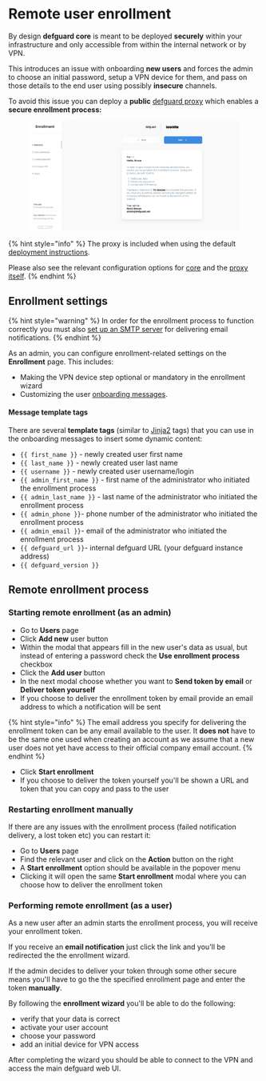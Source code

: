 # Remote user enrollment

By design **defguard core** is meant to be deployed **securely** within your infrastructure and only accessible from within the internal network or by VPN.

This introduces an issue with onboarding **new users** and forces the admin to choose an initial password, setup a VPN device for them, and pass on those details to the end user using possibly **insecure** channels.

To avoid this issue you can deploy a **public** [defguard proxy](https://github.com/DefGuard/proxy) which enables a **secure enrollment process:**

<figure><img src="https://raw.githubusercontent.com/DefGuard/docs/docs/releases/0.7/enrollment.png" alt=""><figcaption></figcaption></figure>

{% hint style="info" %}
The proxy is included when using the default [deployment instructions](../setting-up-your-instance/).&#x20;

Please also see the relevant configuration options for [core](../setting-up-your-instance/configuration.md#enrollment-configuration) and the [proxy itself](../setting-up-your-instance/configuration.md#enrollment-service).&#x20;
{% endhint %}

## Enrollment settings

{% hint style="warning" %}
In order for the enrollment process to function correctly you must also [set up an SMTP server](../../help/setting-up-smtp-for-email-notifications.md) for delivering email notifications.
{% endhint %}

As an admin, you can configure enrollment-related settings on the **Enrollment** page. This includes:

* Making the VPN device step optional or mandatory in the enrollment wizard
* Customizing the user [onboarding messages](user-onboarding-after-enrollment.md).

#### Message template tags

There are several **template tags** (similar to [Jinja2](https://jinja.palletsprojects.com/en/3.1.x/) tags) that you can use in the onboarding messages to insert some dynamic content:

* `{{ first_name }}` - newly created user first name
* `{{ last_name }}` - newly created user last name
* `{{ username }}` - newly created user username/login
* `{{ admin_first_name }}` - first name of the administrator who initiated the enrollment process
* `{{ admin_last_name }}` - last name of the administrator who initiated the enrollment process
* `{{ admin_phone }}`- phone number of the administrator who initiated the enrollment process
* `{{ admin_email }}`- email of the administrator who initiated the enrollment process
* `{{ defguard_url }}`- internal defguard URL (your defguard instance address)
* `{{ defguard_version }}`

## Remote enrollment process

### Starting remote enrollment (as an admin)

* Go to **Users** page
* Click **Add new** user button
* Within the modal that appears fill in the new user's data as usual, but instead of entering a password check the **Use enrollment process** checkbox
* Click the **Add user** button
* In the next modal choose whether you want to **Send token by email** or **Deliver token yourself**
* If you choose to deliver the enrollment token by email provide an email address to which a notification will be sent

{% hint style="info" %}
The email address you specify for delivering the enrollment token can be any email available to the user. It **does not** have to be the same one used when creating an account as we assume that a new user does not yet have access to their official company email account.
{% endhint %}

* Click **Start enrollment**
* If you choose to deliver the token yourself you'll be shown a URL and token that you can copy and pass to the user

### Restarting enrollment manually

If there are any issues with the enrollment process (failed notification delivery, a lost token etc) you can restart it:

* Go to **Users** page
* Find the relevant user and click on the **Action** button on the right
* A **Start enrollment** option should be available in the popover menu
* Clicking it will open the same **Start enrollment** modal where you can choose how to deliver the enrollment token

### Performing remote enrollment (as a user)

As a new user after an admin starts the enrollment process, you will receive your enrollment token.

If you receive an **email notification** just click the link and you'll be redirected the the enrollment wizard.

If the admin decides to deliver your token through some other secure means you'll have to go the the specified enrollment page and enter the token **manually**.

By following the **enrollment wizard** you'll be able to do the following:

* verify that your data is correct
* activate your user account
* choose your password
* add an initial device for VPN access

After completing the wizard you should be able to connect to the VPN and access the main defguard web UI.
